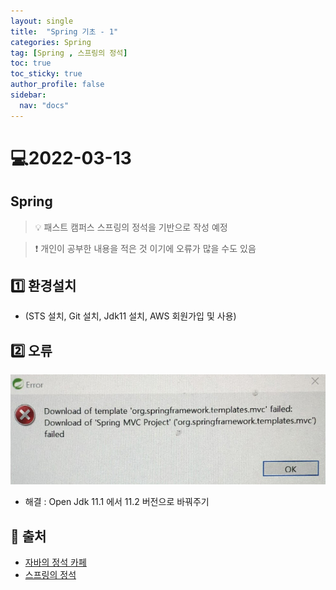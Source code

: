 ```yaml
---
layout: single
title:  "Spring 기초 - 1"
categories: Spring
tag: [Spring , 스프링의 정석]
toc: true
toc_sticky: true
author_profile: false
sidebar:
  nav: "docs"
---
```


# 💻2022-03-13

## Spring  

<!--Quote-->
> 💡 패스트 캠퍼스 스프링의 정석을 기반으로 작성 예정

> ❗ 개인이 공부한 내용을 적은 것 이기에 오류가 많을 수도 있음 


## 1️⃣ 환경설치
- (STS 설치, Git 설치, Jdk11 설치, AWS 회원가입 및 사용)


## 2️⃣ 오류 
![1.png](/assets/images/posts/2022-03-13/1.png)

- 해결 : Open Jdk 11.1 에서 11.2 버전으로 바꿔주기 

## 📑 출처 

 - [자바의 정석 카페](https://cafe.naver.com/javachobostudy) 
 - [스프링의 정석](https://fastcampus.co.kr/dev_academy_nks)